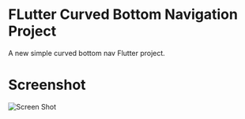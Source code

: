 # FLutter Curved Bottom Navigation Project

A new simple curved bottom nav Flutter project.

# Screenshot
![Screen Shot]()
